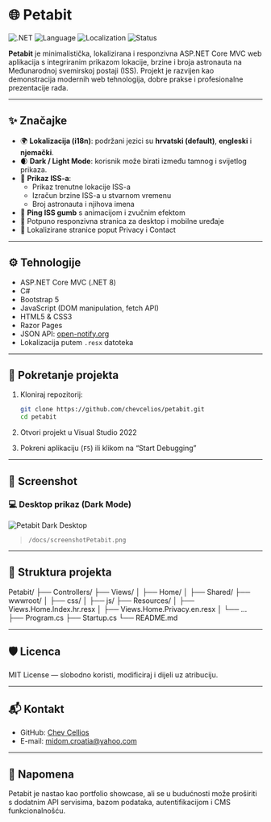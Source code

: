 # 🌐 Petabit

![.NET](https://img.shields.io/badge/.NET-8.0-blueviolet)
![Language](https://img.shields.io/badge/language-C%23-orange)
![Localization](https://img.shields.io/badge/i18n-3%20languages-green)
![Status](https://img.shields.io/badge/status-active-success)


**Petabit** je minimalistička, lokalizirana i responzivna ASP.NET Core MVC web aplikacija s integriranim prikazom lokacije, brzine i broja astronauta na Međunarodnoj svemirskoj postaji (ISS). Projekt je razvijen kao demonstracija modernih web tehnologija, dobre prakse i profesionalne prezentacije rada.

---

## ✨ Značajke

- 🌍 **Lokalizacija (i18n)**: podržani jezici su **hrvatski (default)**, **engleski** i **njemački**.
- 🌒 **Dark / Light Mode**: korisnik može birati između tamnog i svijetlog prikaza.
- 📡 **Prikaz ISS-a**:  
  - Prikaz trenutne lokacije ISS-a  
  - Izračun brzine ISS-a u stvarnom vremenu  
  - Broj astronauta i njihova imena  
- 🛜 **Ping ISS gumb** s animacijom i zvučnim efektom
- 📱 Potpuno responzivna stranica za desktop i mobilne uređaje
- 📄 Lokalizirane stranice poput Privacy i Contact

---

## ⚙️ Tehnologije

- ASP.NET Core MVC (.NET 8)
- C#
- Bootstrap 5
- JavaScript (DOM manipulation, fetch API)
- HTML5 & CSS3
- Razor Pages
- JSON API: [open-notify.org](https://open-notify.org/)
- Lokalizacija putem `.resx` datoteka

---

## 🚀 Pokretanje projekta

1. Kloniraj repozitorij:
    ```bash
    git clone https://github.com/chevcelios/petabit.git
    cd petabit
    ```

2. Otvori projekt u Visual Studio 2022

3. Pokreni aplikaciju (`F5`) ili klikom na “Start Debugging”

---

## 📸 Screenshot

### 💻 Desktop prikaz (Dark Mode)
![Petabit Dark Desktop](./docs/screenshotPetabit.png)
> `/docs/screenshotPetabit.png`  


---

## 📁 Struktura projekta

Petabit/
├── Controllers/
├── Views/
│ ├── Home/
│ ├── Shared/
├── wwwroot/
│ ├── css/
│ ├── js/
├── Resources/
│ ├── Views.Home.Index.hr.resx
│ ├── Views.Home.Privacy.en.resx
│ └── ...
├── Program.cs
├── Startup.cs
└── README.md


---

## 🛡️ Licenca

MIT License — slobodno koristi, modificiraj i dijeli uz atribuciju.

---

## 📬 Kontakt

- GitHub: [Chev Cellios](https://github.com/chevcellios)
- E-mail: [midom.croatia@yahoo.com](mailto:midom.croatia@yahoo.com)

---

## 🌟 Napomena

Petabit je nastao kao portfolio showcase, ali se u budućnosti može proširiti s dodatnim API servisima, bazom podataka, autentifikacijom i CMS funkcionalnošću.
